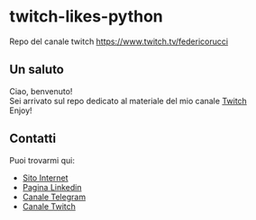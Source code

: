 # twitch-likes-python
Repo del canale twitch https://www.twitch.tv/federicorucci

## Un saluto

Ciao, benvenuto! <br>
Sei arrivato sul repo dedicato al materiale del mio canale [Twitch](https://www.twitch.tv/federicorucci) <br>
Enjoy! <br>


## Contatti

Puoi trovarmi qui:<br>

- [Sito Internet](www.federicorucci.com)
- [Pagina Linkedin](https://www.linkedin.com/in/federico-rucci-78606989/)
- [Canale Telegram](https://t.me/federicoruccicom)
- [Canale Twitch](https://www.twitch.tv/federicorucci)
